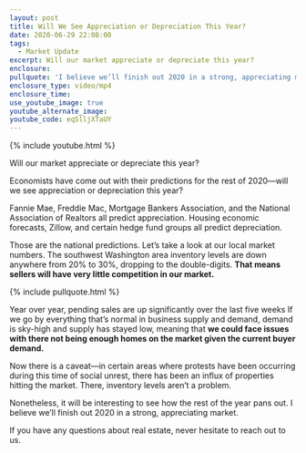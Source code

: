 ```yaml
---
layout: post
title: Will We See Appreciation or Depreciation This Year?
date: 2020-06-29 22:08:00
tags:
  - Market Update
excerpt: Will our market appreciate or depreciate this year?
enclosure:
pullquote: 'I believe we’ll finish out 2020 in a strong, appreciating market.'
enclosure_type: video/mp4
enclosure_time:
use_youtube_image: true
youtube_alternate_image:
youtube_code: eq5lljXTaUY
---
```


{% include youtube.html %}

Will our market appreciate or depreciate this year?

Economists have come out with their predictions for the rest of 2020—will we see appreciation or depreciation this year?

Fannie Mae, Freddie Mac, Mortgage Bankers Association, and the National Association of Realtors all predict appreciation. Housing economic forecasts, Zillow, and certain hedge fund groups all predict depreciation.

Those are the national predictions. Let’s take a look at our local market numbers. The southwest Washington area inventory levels are down anywhere from 20% to 30%, dropping to the double-digits. **That means sellers will have very little competition in our market.**

{% include pullquote.html %}

Year over year, pending sales are up significantly over the last five weeks If we go by everything that’s normal in business supply and demand, demand is sky-high and supply has stayed low, meaning that **we could face issues with there not being enough homes on the market given the current buyer demand.**

Now there is a caveat—in certain areas where protests have been occurring during this time of social unrest, there has been an influx of properties hitting the market. There, inventory levels aren’t a problem.&nbsp;

Nonetheless, it will be interesting to see how the rest of the year pans out. I believe we’ll finish out 2020 in a strong, appreciating market.&nbsp;

If you have any questions about real estate, never hesitate to reach out to us.